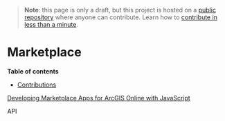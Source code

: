 > **Note**: this page is only a draft, but this project is hosted on a [public repository](https://github.com/hhkaos/awesome-arcgis) where anyone can contribute. Learn how to [contribute in less than a minute](https://github.com/hhkaos/awesome-arcgis/blob/master/CONTRIBUTING.md#contributions).

# Marketplace

<!-- START doctoc generated TOC please keep comment here to allow auto update -->
<!-- DON'T EDIT THIS SECTION, INSTEAD RE-RUN doctoc TO UPDATE -->
**Table of contents**

- [Contributions](#contributions)

<!-- END doctoc generated TOC please keep comment here to allow auto update -->


[Developing Marketplace Apps for ArcGIS Online with JavaScript](http://www.esri.com/videos/watch?videoid=3384&channelid=LegacyVideo&isLegacy=true&title=developing-marketplace-apps-for-arcgis-online-with-javascript)

API

